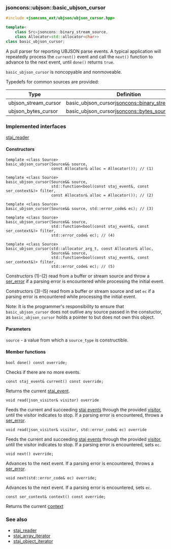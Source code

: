 ### jsoncons::ubjson::basic_ubjson_cursor

```c++
#include <jsoncons_ext/ubjson/ubjson_cursor.hpp>

template<
    class Src=jsoncons::binary_stream_source,
    class Allocator=std::allocator<char>>
class basic_ubjson_cursor;
```

A pull parser for reporting UBJSON parse events. A typical application will 
repeatedly process the `current()` event and call the `next()`
function to advance to the next event, until `done()` returns `true`.

`basic_ubjson_cursor` is noncopyable and nonmoveable.

Typedefs for common sources are provided:

Type                |Definition
--------------------|------------------------------
ubjson_stream_cursor  |basic_ubjson_cursor<jsoncons::binary_stream_source>
ubjson_bytes_cursor   |basic_ubjson_cursor<jsoncons::bytes_source>

### Implemented interfaces

[staj_reader](staj_reader.md)

#### Constructors

    template <class Source>
    basic_ubjson_cursor(Source&& source,
                        const Allocator& alloc = Allocator()); // (1)

    template <class Source>
    basic_ubjson_cursor(Source&& source,
                        std::function<bool(const staj_event&, const ser_context&)> filter,
                        const Allocator& alloc = Allocator()); // (2)

    template <class Source>
    basic_ubjson_cursor(Source&& source, std::error_code& ec); // (3)

    template <class Source>
    basic_ubjson_cursor(Source&& source,
                        std::function<bool(const staj_event&, const ser_context&)> filter, 
                        std::error_code& ec); // (4)

    template <class Source>
    basic_ubjson_cursor(std::allocator_arg_t, const Allocator& alloc, 
                        Source&& source,
                        std::function<bool(const staj_event&, const ser_context&)> filter,
                        std::error_code& ec); // (5)

Constructors (1)-(2) read from a buffer or stream source and throw a 
[ser_error](ser_error.md) if a parsing error is encountered while processing the initial event.

Constructors (3)-(5) read from a buffer or stream source and set `ec`
if a parsing error is encountered while processing the initial event.

Note: It is the programmer's responsibility to ensure that `basic_ubjson_cursor` does not outlive any source passed in the constuctor, 
as `basic_ubjson_cursor` holds a pointer to but does not own this object.

#### Parameters

`source` - a value from which a `source_type` is constructible. 

#### Member functions

    bool done() const override;
Checks if there are no more events.

    const staj_event& current() const override;
Returns the current [staj_event](staj_event.md).

    void read(json_visitor& visitor) override
Feeds the current and succeeding [staj events](staj_event.md) through the provided
[visitor](basic_json_visitor.md), until the visitor indicates
to stop. If a parsing error is encountered, throws a [ser_error](ser_error.md).

    void read(json_visitor& visitor, std::error_code& ec) override
Feeds the current and succeeding [staj events](staj_event.md) through the provided
[visitor](basic_json_visitor.md), until the visitor indicates
to stop. If a parsing error is encountered, sets `ec`.

    void next() override;
Advances to the next event. If a parsing error is encountered, throws a 
[ser_error](ser_error.md).

    void next(std::error_code& ec) override;
Advances to the next event. If a parsing error is encountered, sets `ec`.

    const ser_context& context() const override;
Returns the current [context](ser_context.md)

### See also

- [staj_reader](staj_reader.md) 
- [staj_array_iterator](staj_array_iterator.md) 
- [staj_object_iterator](staj_object_iterator.md)

